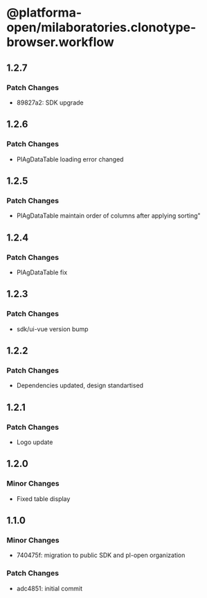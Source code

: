# @platforma-open/milaboratories.clonotype-browser.workflow

## 1.2.7

### Patch Changes

- 89827a2: SDK upgrade

## 1.2.6

### Patch Changes

- PlAgDataTable loading error changed

## 1.2.5

### Patch Changes

- PlAgDataTable maintain order of columns after applying sorting"

## 1.2.4

### Patch Changes

- PlAgDataTable fix

## 1.2.3

### Patch Changes

- sdk/ui-vue version bump

## 1.2.2

### Patch Changes

- Dependencies updated, design standartised

## 1.2.1

### Patch Changes

- Logo update

## 1.2.0

### Minor Changes

- Fixed table display

## 1.1.0

### Minor Changes

- 740475f: migration to public SDK and pl-open organization

### Patch Changes

- adc4851: initial commit
